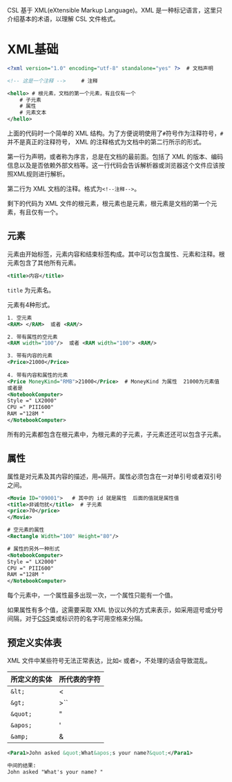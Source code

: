 CSL 基于 XML(eXtensible Markup Language)。XML 是一种标记语言，这里只介绍基本的术语，以理解 CSL 文件格式。

# XML基础

```xml
<?xml version="1.0" encoding="utf-8" standalone="yes" ?>  # 文档声明

<!-- 这是一个注释 -->		# 注释

<hello>	# 根元素，文档的第一个元素，有且仅有一个
    # 子元素
    # 属性
    # 元素文本
</hello>
```

上面的代码时一个简单的 XML 结构。为了方便说明使用了`#`符号作为注释符号，`#`并不是真正的注释符号， XML 的注释格式为文档中的第二行所示的形式。

第一行为声明，或者称为序言，总是在文档的最前面。包括了 XML 的版本、编码信息以及是否依赖外部文档等。这一行代码会告诉解析器或浏览器这个文件应该按照XML规则进行解析。

第二行为 XML 文档的注释。格式为`<!--注释-->`。

剩下的代码为  XML  文件的根元素，根元素也是元素，根元素是文档的第一个元素，有且仅有一个。



## 元素

元素由开始标签，元素内容和结束标签构成。其中可以包含属性、元素和注释。根元素包含了其他所有元素。

```xml
<title>内容</title>
```

`title` 为元素名。

元素有4种形式。

```xml
1. 空元素
<RAM> </RAM>  或者 <RAM/>

2. 带有属性的空元素
<RAM width="100"/>  或者 <RAM width="100"> <RAM/>

3. 带有内容的元素
<Price>21000</Price>
    
4. 带有内容和属性的元素
<Price MoneyKind="RMB">21000</Price>  # MoneyKind 为属性  21000为元素值
或者是
<NotebookComputer>
Style =" LX2000"
CPU =" PIII600"
RAM ="128M "
</NotebookComputer>

```

所有的元素都包含在根元素中，为根元素的子元素，子元素还还可以包含子元素。



## 属性

属性是对元素及其内容的描述，用`=`隔开。属性必须包含在一对单引号或者双引号之间。

```xml
<Movie ID="09001">   # 其中的 id 就是属性  后面的值就是属性值
<title>非诚勿扰</title>	 # 子元素
<price>70</price>
</Movie>

# 空元素的属性
<Rectangle Width="100" Height="80"/>

# 属性的另外一种形式
<NotebookComputer>
Style =" LX2000"
CPU =" PIII600"
RAM ="128M "
</NotebookComputer>
```

每个元素中，一个属性最多出现一次，一个属性只能有一个值。

如果属性有多个值，这需要采取 XML 协议以外的方式来表示，如采用逗号或分号间隔，对于[CSS](https://zh.wikipedia.org/wiki/CSS)类或标识符的名字可用空格来分隔。

## 预定义实体表

 XML  文件中某些符号无法正常表达，比如`<` 或者`>`，不处理的话会导致混乱。

| 所定义的实体 | 所代表的字符 |
| ------------ | ------------ |
| `&lt;`       | <            |
| `&gt;`       | >``          |
| `&quot;`     | "            |
| `&apos;`     | '            |
| `&amp;`      | &            |

```xml
<Para1>John asked &quot;What&apos;s your name?&quot;</Para1>

中间的结果:
John asked "What's your name? "
```



